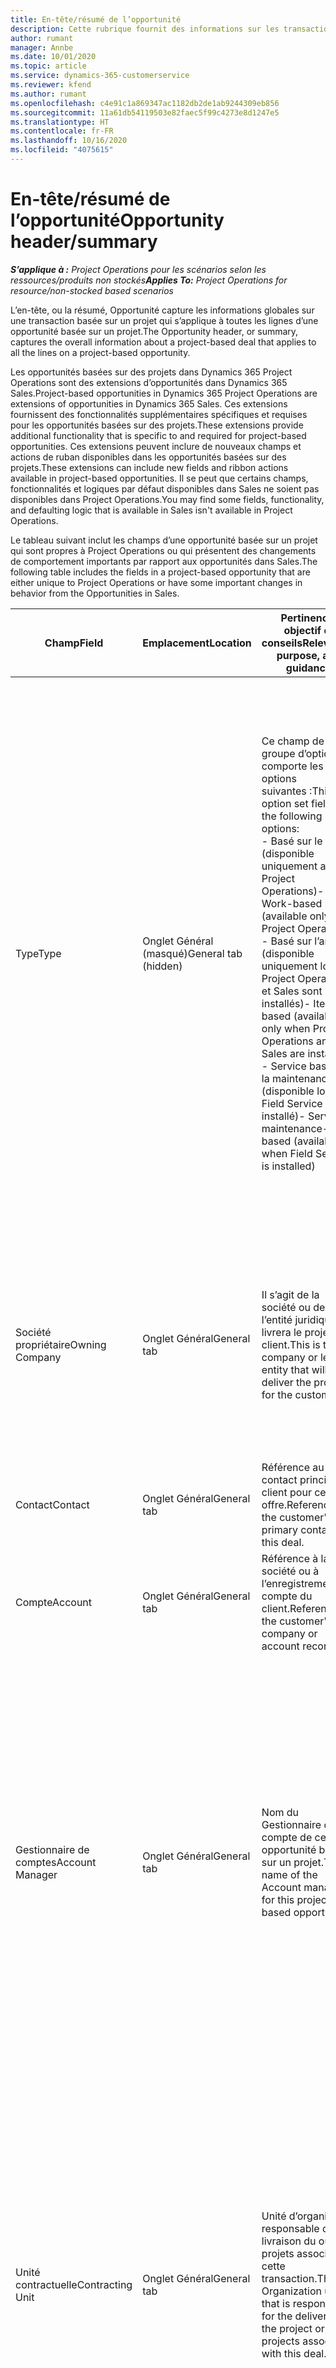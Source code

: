 ```yaml
---
title: En-tête/résumé de l’opportunité
description: Cette rubrique fournit des informations sur les transactions basées sur des projets et les lignes d’opportunités basées sur des projets.
author: rumant
manager: Annbe
ms.date: 10/01/2020
ms.topic: article
ms.service: dynamics-365-customerservice
ms.reviewer: kfend
ms.author: rumant
ms.openlocfilehash: c4e91c1a869347ac1182db2de1ab9244309eb856
ms.sourcegitcommit: 11a61db54119503e82faec5f99c4273e8d1247e5
ms.translationtype: HT
ms.contentlocale: fr-FR
ms.lasthandoff: 10/16/2020
ms.locfileid: "4075615"
---
```

# <a name="opportunity-headersummary"></a><span data-ttu-id="8c225-103">En-tête/résumé de l’opportunité</span><span class="sxs-lookup"><span data-stu-id="8c225-103">Opportunity header/summary</span></span>

<span data-ttu-id="8c225-104">_**S’applique à :** Project Operations pour les scénarios selon les ressources/produits non stockés_</span><span class="sxs-lookup"><span data-stu-id="8c225-104">_**Applies To:** Project Operations for resource/non-stocked based scenarios_</span></span>


<span data-ttu-id="8c225-105">L’en-tête, ou la résumé, Opportunité capture les informations globales sur une transaction basée sur un projet qui s’applique à toutes les lignes d’une opportunité basée sur un projet.</span><span class="sxs-lookup"><span data-stu-id="8c225-105">The Opportunity header, or summary, captures the overall information about a project-based deal that applies to all the lines on a project-based opportunity.</span></span>

<span data-ttu-id="8c225-106">Les opportunités basées sur des projets dans Dynamics 365 Project Operations sont des extensions d’opportunités dans Dynamics 365 Sales.</span><span class="sxs-lookup"><span data-stu-id="8c225-106">Project-based opportunities in Dynamics 365 Project Operations are extensions of opportunities in Dynamics 365 Sales.</span></span> <span data-ttu-id="8c225-107">Ces extensions fournissent des fonctionnalités supplémentaires spécifiques et requises pour les opportunités basées sur des projets.</span><span class="sxs-lookup"><span data-stu-id="8c225-107">These extensions provide additional functionality that is specific to and required for project-based opportunities.</span></span> <span data-ttu-id="8c225-108">Ces extensions peuvent inclure de nouveaux champs et actions de ruban disponibles dans les opportunités basées sur des projets.</span><span class="sxs-lookup"><span data-stu-id="8c225-108">These extensions can include new fields and ribbon actions available in project-based opportunities.</span></span> <span data-ttu-id="8c225-109">Il se peut que certains champs, fonctionnalités et logiques par défaut disponibles dans Sales ne soient pas disponibles dans Project Operations.</span><span class="sxs-lookup"><span data-stu-id="8c225-109">You may find some fields, functionality, and defaulting logic that is available in Sales isn't available in Project Operations.</span></span>

<span data-ttu-id="8c225-110">Le tableau suivant inclut les champs d’une opportunité basée sur un projet qui sont propres à Project Operations ou qui présentent des changements de comportement importants par rapport aux opportunités dans Sales.</span><span class="sxs-lookup"><span data-stu-id="8c225-110">The following table includes the fields in a project-based opportunity that are either unique to Project Operations or have some important changes in behavior from the Opportunities in Sales.</span></span>

| <span data-ttu-id="8c225-111">**Champ**</span><span class="sxs-lookup"><span data-stu-id="8c225-111">**Field**</span></span> | <span data-ttu-id="8c225-112">**Emplacement**</span><span class="sxs-lookup"><span data-stu-id="8c225-112">**Location**</span></span> | <span data-ttu-id="8c225-113">**Pertinence, objectif et conseils**</span><span class="sxs-lookup"><span data-stu-id="8c225-113">**Relevance, purpose, and guidance**</span></span> | <span data-ttu-id="8c225-114">**Impact en aval**</span><span class="sxs-lookup"><span data-stu-id="8c225-114">**Downstream impact**</span></span> |
| --- | --- | --- | --- |
| <span data-ttu-id="8c225-115">Type</span><span class="sxs-lookup"><span data-stu-id="8c225-115">Type</span></span> | <span data-ttu-id="8c225-116">Onglet Général (masqué)</span><span class="sxs-lookup"><span data-stu-id="8c225-116">General tab (hidden)</span></span> | <span data-ttu-id="8c225-117">Ce champ de groupe d’options comporte les options suivantes :</span><span class="sxs-lookup"><span data-stu-id="8c225-117">This option set field has the following options:</span></span></br><span data-ttu-id="8c225-118">- Basé sur le travail (disponible uniquement avec Project Operations)</span><span class="sxs-lookup"><span data-stu-id="8c225-118">- Work-based (available only with Project Operations)</span></span></br><span data-ttu-id="8c225-119">- Basé sur l’article (disponible uniquement lorsque Project Operations et Sales sont installés)</span><span class="sxs-lookup"><span data-stu-id="8c225-119">- Item-based (available only when Project Operations and Sales are installed)</span></span></br><span data-ttu-id="8c225-120">- Service basé sur la maintenance (disponible lorsque Field Service est installé)</span><span class="sxs-lookup"><span data-stu-id="8c225-120">- Service maintenance-based (available when Field Service is installed)</span></span> | <span data-ttu-id="8c225-121">Lorsque vous utilisez Project Operations, la valeur de ce champ est automatiquement définie sur **Basé sur le travail** qui classifie l’opportunité comme basée sur un projet.</span><span class="sxs-lookup"><span data-stu-id="8c225-121">When you use Project Operations, this field value is automatically set to **Work-based** which classifies the Opportunity as project-based.</span></span> <span data-ttu-id="8c225-122">Une opportunité doit être basée sur un projet pour activer toutes les extensions et fonctionnalités spécifiques au projet dans le processus de vente en aval pour cette transaction.</span><span class="sxs-lookup"><span data-stu-id="8c225-122">An Opportunity should be project-based to enable all project-specific extensions and functionality in the downstream sales process for this deal.</span></span> |
| <span data-ttu-id="8c225-123">Société propriétaire</span><span class="sxs-lookup"><span data-stu-id="8c225-123">Owning Company</span></span> | <span data-ttu-id="8c225-124">Onglet Général</span><span class="sxs-lookup"><span data-stu-id="8c225-124">General tab</span></span> | <span data-ttu-id="8c225-125">Il s’agit de la société ou de l’entité juridique qui livrera le projet au client.</span><span class="sxs-lookup"><span data-stu-id="8c225-125">This is the company or legal entity that will deliver the project for the customer.</span></span> | <span data-ttu-id="8c225-126">Ces informations de champ seront copiées dans le champ correspondant du devis de projet créé à partir de cette opportunité.</span><span class="sxs-lookup"><span data-stu-id="8c225-126">This field information will be copied to the corresponding field on the Project quote that is created from this Opportunity.</span></span> |
| <span data-ttu-id="8c225-127">Contact</span><span class="sxs-lookup"><span data-stu-id="8c225-127">Contact</span></span> | <span data-ttu-id="8c225-128">Onglet Général</span><span class="sxs-lookup"><span data-stu-id="8c225-128">General tab</span></span> | <span data-ttu-id="8c225-129">Référence au contact principal du client pour cette offre.</span><span class="sxs-lookup"><span data-stu-id="8c225-129">Reference to the customer's primary contact for this deal.</span></span> | |
| <span data-ttu-id="8c225-130">Compte</span><span class="sxs-lookup"><span data-stu-id="8c225-130">Account</span></span> | <span data-ttu-id="8c225-131">Onglet Général</span><span class="sxs-lookup"><span data-stu-id="8c225-131">General tab</span></span> | <span data-ttu-id="8c225-132">Référence à la société ou à l’enregistrement de compte du client.</span><span class="sxs-lookup"><span data-stu-id="8c225-132">Reference to the customer's company or account record.</span></span> | |
| <span data-ttu-id="8c225-133">Gestionnaire de comptes</span><span class="sxs-lookup"><span data-stu-id="8c225-133">Account Manager</span></span> | <span data-ttu-id="8c225-134">Onglet Général</span><span class="sxs-lookup"><span data-stu-id="8c225-134">General tab</span></span> | <span data-ttu-id="8c225-135">Nom du Gestionnaire de compte de cette opportunité basée sur un projet.</span><span class="sxs-lookup"><span data-stu-id="8c225-135">The name of the Account manager for this project-based opportunity.</span></span> | <span data-ttu-id="8c225-136">Le gestionnaire de compte est responsable de la gestion de la relation avec le client jusqu’à la réalisation de ce projet.</span><span class="sxs-lookup"><span data-stu-id="8c225-136">The Account manager is responsible for managing the relationship with the customer through the completion of this project.</span></span> <span data-ttu-id="8c225-137">En fonction de l’enregistrement de ressource réservable lié au gestionnaire du compte, l’unité contractuelle utilise par défaut.</span><span class="sxs-lookup"><span data-stu-id="8c225-137">Based on the bookable resource record tied to the Account manager, the contracting unit is defaulted.</span></span> |
| <span data-ttu-id="8c225-138">Unité contractuelle</span><span class="sxs-lookup"><span data-stu-id="8c225-138">Contracting Unit</span></span> | <span data-ttu-id="8c225-139">Onglet Général</span><span class="sxs-lookup"><span data-stu-id="8c225-139">General tab</span></span> | <span data-ttu-id="8c225-140">Unité d’organisation responsable de la livraison du ou des projets associés à cette transaction.</span><span class="sxs-lookup"><span data-stu-id="8c225-140">The Organization unit that is responsible for the delivery of the project or projects associated with this deal.</span></span> | <span data-ttu-id="8c225-141">L’unité contractuelle est la division de l’entreprise qui terminera les projets après la conclusion de la transaction.</span><span class="sxs-lookup"><span data-stu-id="8c225-141">The contracting unit is the division of the company that will complete the project(s) after the deal is closed.</span></span> <span data-ttu-id="8c225-142">Chaque unité contractuelle dispose d’une devise, et cette devise est utilisée pour déclarer les coûts estimés et réels engagés pendant le projet.</span><span class="sxs-lookup"><span data-stu-id="8c225-142">Every contracting unit has a currency, and this currency is used to report estimated and actual costs incurred during the project.</span></span> |

<span data-ttu-id="8c225-143">Pour tous les autres champs et sections de l’onglet **Résumé** de l’opportunité, voir [Créer ou modifier des opportunités (Ventes et Centre des ventes)](https://docs.microsoft.com/dynamics365/sales-enterprise/create-edit-opportunity-sales).</span><span class="sxs-lookup"><span data-stu-id="8c225-143">For all the other fields and sections on the **Summary** tab of the opportunity, see [Create or edit opportunities (Sales and Sales hub)](https://docs.microsoft.com/dynamics365/sales-enterprise/create-edit-opportunity-sales).</span></span>
